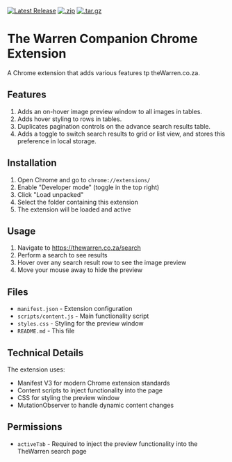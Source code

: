 [![Latest Release](https://img.shields.io/badge/Release-v1.2.1-blue.svg)](https://github.com/Manrich121/the-warren-companion/releases/latest) [![.zip](https://img.shields.io/badge/download%20v1.2.1-.zip-green)](https://github.com/Manrich121/the-warren-companion/archive/refs/tags/v1.2.1.zip) [![.tar.gz](https://img.shields.io/badge/download%20v1.2.1-.tar.gz-green)](https://github.com/Manrich121/the-warren-companion/archive/refs/tags/v1.2.1.tar.gz)

# The Warren Companion Chrome Extension

A Chrome extension that adds various features tp theWarren.co.za.

## Features

1. Adds an on-hover image preview window to all images in tables.
2. Adds hover styling to rows in tables.
3. Duplicates pagination controls on the advance search results table.
4. Adds a toggle to switch search results to grid or list view, and stores this preference in local storage.

## Installation

1. Open Chrome and go to `chrome://extensions/`
2. Enable "Developer mode" (toggle in the top right)
3. Click "Load unpacked"
4. Select the folder containing this extension
5. The extension will be loaded and active

## Usage

1. Navigate to https://thewarren.co.za/search
2. Perform a search to see results
3. Hover over any search result row to see the image preview
4. Move your mouse away to hide the preview

## Files

- `manifest.json` - Extension configuration
- `scripts/content.js` - Main functionality script
- `styles.css` - Styling for the preview window
- `README.md` - This file

## Technical Details

The extension uses:
- Manifest V3 for modern Chrome extension standards
- Content scripts to inject functionality into the page
- CSS for styling the preview window
- MutationObserver to handle dynamic content changes

## Permissions

- `activeTab` - Required to inject the preview functionality into the TheWarren search page
